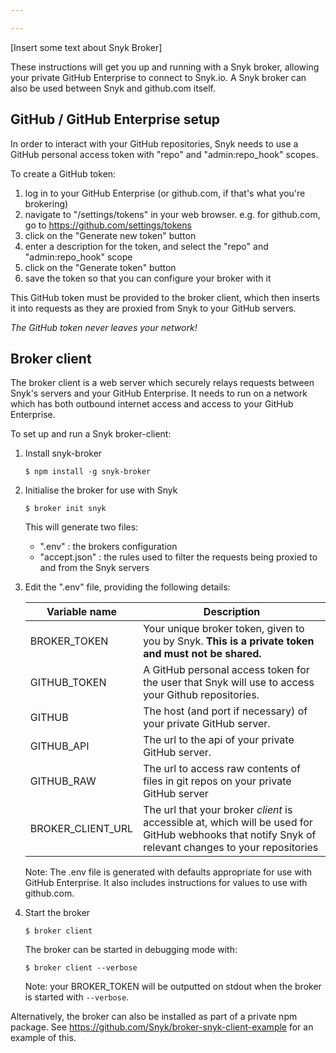 ```yaml
---

---
```


<div class="alert alert--inline alert--notice">
  <p class="alert__text">
    [Insert some text about Snyk Broker]
  </p>
</div>

These instructions will get you up and running with a Snyk broker, allowing your private GitHub Enterprise to connect to Snyk.io. A Snyk broker can also be used between Snyk and github.com itself.

## GitHub / GitHub Enterprise setup

In order to interact with your GitHub repositories, Snyk needs to use a GitHub personal access token with "repo" and "admin:repo_hook" scopes.

To create a GitHub token:
 1. log in to your GitHub Enterprise (or github.com, if that's what you're brokering)
 2. navigate to "/settings/tokens" in your web browser. e.g. for github.com, go to https://github.com/settings/tokens
 3. click on the "Generate new token" button
 4. enter a description for the token, and select the "repo" and "admin:repo_hook" scope
 5. click on the "Generate token" button
 6. save the token so that you can configure your broker with it

This GitHub token must be provided to the broker client, which then inserts it into requests as they are proxied from Snyk to your GitHub servers.

*The GitHub token never leaves your network!*

## Broker client

The broker client is a web server which securely relays requests between Snyk's servers and your GitHub Enterprise. It needs to run on a network which has both outbound internet access and access to your GitHub Enterprise.

To set up and run a Snyk broker-client:

1. Install snyk-broker

     `$ npm install -g snyk-broker`

2. Initialise the broker for use with Snyk

     `$ broker init snyk`

   This will generate two files:
     - ".env"        : the brokers configuration
     - "accept.json" : the rules used to filter the requests being proxied to and from the Snyk servers

3. Edit the ".env" file, providing the following details:

    | Variable name     | Description                                                                                                                                          |
    |-------------------|------------------------------------------------------------------------------------------------------------------------------------------------------|
    | BROKER_TOKEN      | Your unique broker token, given to you by Snyk. **This is a private token and must not be shared.**                                                  |
    | GITHUB_TOKEN      | A GitHub personal access token for the user that Snyk will use to access your Github repositories.                                                   |
    | GITHUB            | The host (and port if necessary) of your private GitHub server.                                                                                      |
    | GITHUB_API        | The url to the api of your private GitHub server.                                                                                                    |
    | GITHUB_RAW        | The url to access raw contents of files in git repos on your private GitHub server                                                                   |
    | BROKER_CLIENT_URL | The url that your broker *client* is accessible at, which will be used for GitHub webhooks that notify Snyk of relevant changes to your repositories |

   Note: The .env file is generated with defaults appropriate for use with GitHub Enterprise. It also includes instructions for values to use with github.com.

4. Start the broker

    `$ broker client`

   The broker can be started in debugging mode with:

    `$ broker client --verbose`

   Note: your BROKER_TOKEN will be outputted on stdout when the broker is started with `--verbose`.

Alternatively, the broker can also be installed as part of a private npm package. See https://github.com/Snyk/broker-snyk-client-example for an example of this.
